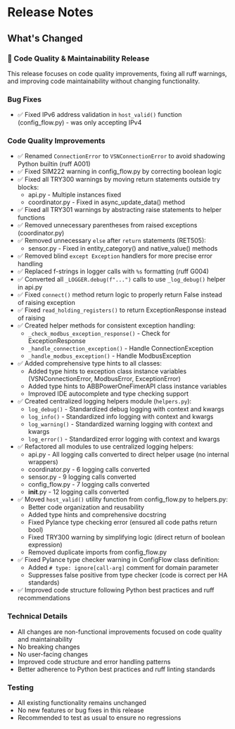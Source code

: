 # Release Notes

## What's Changed

### 🔧 Code Quality & Maintainability Release

This release focuses on code quality improvements, fixing all ruff warnings, and improving code maintainability without changing functionality.

### Bug Fixes

- ✅ Fixed IPv6 address validation in `host_valid()` function (config_flow.py) - was only accepting IPv4

### Code Quality Improvements

- ✅ Renamed `ConnectionError` to `VSNConnectionError` to avoid shadowing Python builtin (ruff A001)
- ✅ Fixed SIM222 warning in config_flow.py by correcting boolean logic
- ✅ Fixed all TRY300 warnings by moving return statements outside try blocks:
  - api.py - Multiple instances fixed
  - coordinator.py - Fixed in async_update_data() method
- ✅ Fixed all TRY301 warnings by abstracting raise statements to helper functions
- ✅ Removed unnecessary parentheses from raised exceptions (coordinator.py)
- ✅ Removed unnecessary `else` after `return` statements (RET505):
  - sensor.py - Fixed in entity_category() and native_value() methods
- ✅ Removed blind `except Exception` handlers for more precise error handling
- ✅ Replaced f-strings in logger calls with `%s` formatting (ruff G004)
- ✅ Converted all `_LOGGER.debug(f"...")` calls to use `_log_debug()` helper in api.py
- ✅ Fixed `connect()` method return logic to properly return False instead of raising exception
- ✅ Fixed `read_holding_registers()` to return ExceptionResponse instead of raising
- ✅ Created helper methods for consistent exception handling:
  - `_check_modbus_exception_response()` - Check for ExceptionResponse
  - `_handle_connection_exception()` - Handle ConnectionException
  - `_handle_modbus_exception()` - Handle ModbusException
- ✅ Added comprehensive type hints to all classes:
  - Added type hints to exception class instance variables (VSNConnectionError, ModbusError, ExceptionError)
  - Added type hints to ABBPowerOneFimerAPI class instance variables
  - Improved IDE autocomplete and type checking support
- ✅ Created centralized logging helpers module (`helpers.py`):
  - `log_debug()` - Standardized debug logging with context and kwargs
  - `log_info()` - Standardized info logging with context and kwargs
  - `log_warning()` - Standardized warning logging with context and kwargs
  - `log_error()` - Standardized error logging with context and kwargs
- ✅ Refactored all modules to use centralized logging helpers:
  - api.py - All logging calls converted to direct helper usage (no internal wrappers)
  - coordinator.py - 6 logging calls converted
  - sensor.py - 9 logging calls converted
  - config_flow.py - 7 logging calls converted
  - __init__.py - 12 logging calls converted
- ✅ Moved `host_valid()` utility function from config_flow.py to helpers.py:
  - Better code organization and reusability
  - Added type hints and comprehensive docstring
  - Fixed Pylance type checking error (ensured all code paths return bool)
  - Fixed TRY300 warning by simplifying logic (direct return of boolean expression)
  - Removed duplicate imports from config_flow.py
- ✅ Fixed Pylance type checker warning in ConfigFlow class definition:
  - Added `# type: ignore[call-arg]` comment for domain parameter
  - Suppresses false positive from type checker (code is correct per HA standards)
- ✅ Improved code structure following Python best practices and ruff recommendations

### Technical Details

- All changes are non-functional improvements focused on code quality and maintainability
- No breaking changes
- No user-facing changes
- Improved code structure and error handling patterns
- Better adherence to Python best practices and ruff linting standards

### Testing

- All existing functionality remains unchanged
- No new features or bug fixes in this release
- Recommended to test as usual to ensure no regressions
